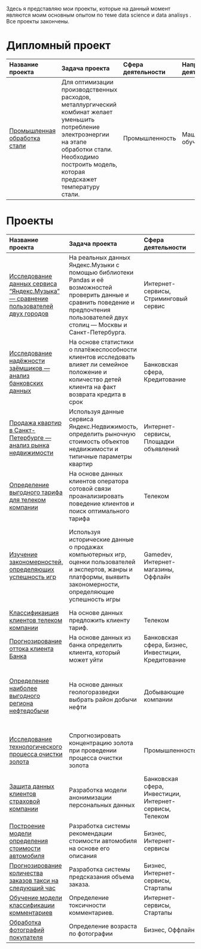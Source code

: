 Здесь я представляю мои проекты,
которые на данный момент являются моим основным опытом по теме data science и data analisys . 
Все проекты закончены.

# Дипломный проект

 | Название проекта | Задача проекта | Сфера деятельности | Направление деятельности | Навыки и инструменты |
| :-----------| :----------- | :----------- |  :----------- |  :----------- |
| [Промышленная обработка стали](https://github.com/Filruru/YP_projects/tree/main/P14_steeel_producrion)|Для оптимизации производственных расходов, металлургический комбинат желает уменьшить потребление электроэнергии на этапе обработки стали. Необходимо построить модель, которая предскажет температуру стали.|Промышленность|Машинное обучение|Python,Pandas,Matplotlib, Seaborn, NumPy, Sklearn, CatBoost, LightGBM, исследовательский анализ


# Проекты 

 | Название проекта | Задача проекта | Сфера деятельности | Направление деятельности | Навыки и инструменты |
| :-----------| :----------- | :----------- |  :----------- |  :----------- |
| [Исследование данных сервиса “Яндекс.Музыка” — сравнение пользователей двух городов](https://github.com/Filruru/YP_projects/tree/main/P15_yandex_muz)|На реальных данных Яндекс.Музыки c помощью библиотеки Pandas и её возможностей проверить данные и сравнить поведение и предпочтения пользователей двух столиц — Москвы и Санкт-Петербурга.|Интернет-сервисы, Стриминговый сервис|Data Analyst|Pandas, Python
| [Исследование надёжности заёмщиков — анализ банковских данных](https://github.com/Filruru/YP_projects/tree/main/P1_bank_borrowers_assessment) |На основе статистики о платёжеспособности клиентов исследовать влияет ли семейное положение и количество детей клиента на факт возврата кредита в срок|Банковская сфера, Кредитование|Data Analyst, Финансовый аналитик|Pandas, Python, предобработка данных
| [Продажа квартир в Санкт-Петербурге — анализ рынка недвижимости](https://github.com/Filruru/YP_projects/tree/main/P2_flat_sales) |Используя данные сервиса Яндекс.Недвижимость, определить рыночную стоимость объектов недвижимости и типичные параметры квартир |Интернет-сервисы,  Площадки объявлений|Data Analyst, Fraud-аналитик, Маркетинг-аналитик|Matplotlib, Pandas, Python, визуализация данных, исследовательский анализ данных, предобработка данных
| [Определение выгодного тарифа для телеком компании](https://github.com/Filruru/YP_projects/tree/main/P3_mobile_operator_tariffs_analysis) |На основе данных клиентов оператора сотовой связи проанализировать поведение клиентов и поиск оптимального тарифа |Телеком| Data Analyst, Маркетинг-аналитик, Продуктовый аналитик| Matplotlib, NumPy, Pandas, Python, SciPy, описательная статистика, проверка статистических гипотез
| [Изучение закономерностей, определяющих успешность игр](https://github.com/Filruru/YP_projects/tree/main/P4_computer_games) |Используя исторические данные о продажах компьютерных игр, оценки пользователей и экспертов, жанры и платформы, выявить закономерности, определяющие успешность игры |Gamedev, Интернет-магазины, Оффлайн|Маркетинг-аналитик|Matplotlib, NumPy, Pandas, Python, визуализация данных, исследовательский анализ данных, описательная статистика, предобработка данных, проверка статистических гипотез
| [Классификаиция клиентов телеком компании](https://github.com/Filruru/YP_projects/tree/main/P5_mobile_operator_tariffs_recommendation) |На основе данных предложить клиенту тариф.|Телеком| Классификация, Машинное обучение|Matplotlib, Pandas, Python, Scikit-learn
| [Прогнозирование оттока клиента Банка](https://github.com/Filruru/YP_projects/tree/main/P6_bank_customer_outflow) |На основе данных из банка определить клиента, который может уйти |Банковская сфера, Бизнес, Инвестиции, Кредитование| Классификация, Машинное обучение|Matplotlib, Pandas, Scikit-learn
| [Определение наиболее выгодного региона нефтедобычи](https://github.com/Filruru/YP_projects/tree/main/P7_oil_well_location_choosing) |На основе данных геологоразведки выбрать район добычи нефти|Добывающие компании| Машинное обучение, Разработка бизнес-модели, Регррессия, Финансовый аналитик|Pandas, Scikit-learn, бутстреп
| [Исследование технологического процесса очистки золота](https://github.com/Filruru/YP_projects/tree/main/P8_gold_mining) |Спрогнозировать концентрацию золота при проведении процесса очистки золота|Промышленность |Аналитик (универсал), Машинное обучение |Matplotlib, NumPy, Pandas, Python, Scikit-learn, исследовательский анализ данных, визуализация данных
| [Защита данных клиентов страховой компании](https://github.com/Filruru/YP_projects/tree/main/P9_personal_data_protection) |Разработка модели анонимизации персональных данных|Банковская сфера, Инвестиции, Интернет-сервисы, Телеком|Машинное обучение |NumPy, Python, Scikit-learn
| [Построение модели определения стоимости автомобиля](https://github.com/Filruru/YP_projects/tree/main/P10_avto_cost_determination) |Разработка системы рекомендации стоимости автомобиля на основе его описания|Бизнес, Интернет-сервисы|Машинное обучение |Pandas,Python,lightgbm
| [Прогнозирование количества заказов такси на следующий час](https://github.com/Filruru/YP_projects/tree/main/P11_taxi_orders_forecast) |Разработка системы предсказания объема заказа.|Бизнес, Интернет-сервисы, Стартапы |Машинное обучение |Pandas, Python, Scikit-learn, statsmodels
| [Обучение модели классификации комментариев](https://github.com/Filruru/YP_projects/tree/main/P12_user_comments_classification) |Определение токсичности комментариев.|Интернет-сервисы, Стартапы|NLP, Машинное обучение |BERT, Pandas, Python, nltk, tf-idf
| [Обработка фотографий покупателя](https://github.com/Filruru/YP_projects/tree/main/P13_buyers_age_determining) |Определение возраста по фотографии|Бизнес, Оффлайн|CV, Машинное обучение|Keras, Python
